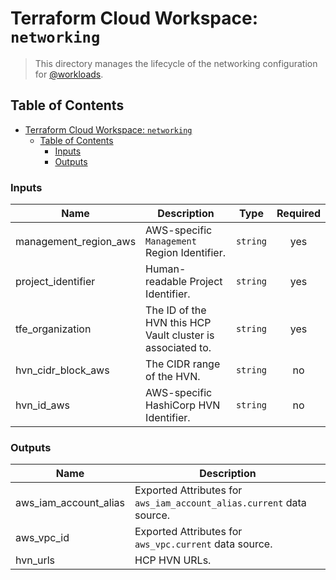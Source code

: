 # Terraform Cloud Workspace: `networking`

> This directory manages the lifecycle of the networking configuration for [@workloads](https://github.com/workloads).

## Table of Contents

<!-- TOC -->
* [Terraform Cloud Workspace: `networking`](#terraform-cloud-workspace--networking)
  * [Table of Contents](#table-of-contents)
    * [Inputs](#inputs)
    * [Outputs](#outputs)
<!-- TOC -->

<!-- BEGIN_TF_DOCS -->
### Inputs

| Name | Description | Type | Required |
|------|-------------|------|:--------:|
| management_region_aws | AWS-specific `Management` Region Identifier. | `string` | yes |
| project_identifier | Human-readable Project Identifier. | `string` | yes |
| tfe_organization | The ID of the HVN this HCP Vault cluster is associated to. | `string` | yes |
| hvn_cidr_block_aws | The CIDR range of the HVN. | `string` | no |
| hvn_id_aws | AWS-specific HashiCorp HVN Identifier. | `string` | no |

### Outputs

| Name | Description |
|------|-------------|
| aws_iam_account_alias | Exported Attributes for `aws_iam_account_alias.current` data source. |
| aws_vpc_id | Exported Attributes for `aws_vpc.current` data source. |
| hvn_urls | HCP HVN URLs. |
<!-- END_TF_DOCS -->

